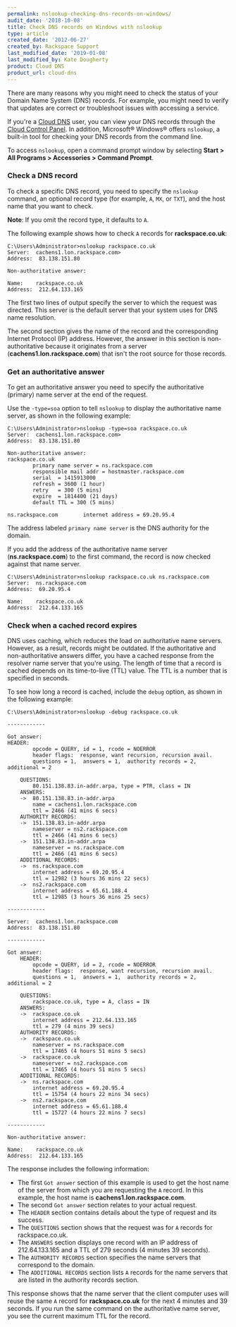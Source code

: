 ```yaml
---
permalink: nslookup-checking-dns-records-on-windows/
audit_date: '2018-10-08'
title: Check DNS records on Windows with nslookup
type: article
created_date: '2012-06-27'
created_by: Rackspace Support
last_modified_date: '2019-01-08'
last_modified_by: Kate Dougherty
product: Cloud DNS
product_url: cloud-dns
---
```


There are many reasons why you might need to check the status of your Domain
Name System (DNS) records. For example, you might need to verify that updates
are correct or troubleshoot issues with accessing a service.

If you're a [Cloud DNS](https://www.rackspace.com/cloud/dns) user, you can
view your DNS records through the [Cloud Control
Panel](https://login.rackspace.com/). In addition, Microsoft&reg; Windows&reg;
offers `nslookup`, a built-in tool for checking your DNS records from the
command line.

To access `nslookup`, open a command prompt window by selecting **Start >
All Programs > Accessories > Command Prompt**.

### Check a DNS record

To check a specific DNS record, you need to specify the `nslookup` command,
an optional record type (for example, `A`, `MX`, or `TXT`), and the host name
that you want to check.

**Note**: If you omit the record type, it defaults to `A`.

The following example shows how to check `A` records for **rackspace.co.uk**:

    C:\Users\Administrator>nslookup rackspace.co.uk
    Server:  cachens1.lon.rackspace.com>
    Address:  83.138.151.80

    Non-authoritative answer:

    Name:    rackspace.co.uk
    Address:  212.64.133.165

The first two lines of output specify the server to which the request
was directed. This server is the default server that your system uses for DNS
name resolution.

The second section gives the name of the record and the corresponding Internet
Protocol (IP) address. However, the answer in this section is
non-authoritative because it originates from a server
(**cachens1.lon.rackspace.com**) that isn't the root source for those records.

### Get an authoritative answer

To get an authoritative answer you need to specify the authoritative (primary)
name server at the end of the request.

Use the `-type=soa` option to tell `nslookup` to display the
authoritative name server, as shown in the following example:

    C:\Users\Administrator>nslookup -type=soa rackspace.co.uk
    Server:  cachens1.lon.rackspace.com>
    Address:  83.138.151.80

    Non-authoritative answer:
    rackspace.co.uk
            primary name server = ns.rackspace.com
            responsible mail addr = hostmaster.rackspace.com
            serial  = 1415913000
            refresh = 3600 (1 hour)
            retry   = 300 (5 mins)
            expire  = 1814400 (21 days)
            default TTL = 300 (5 mins)

    ns.rackspace.com        internet address = 69.20.95.4

The address labeled `primary name server` is the DNS authority for the
domain.

If you add the address of the authoritative name server
(**ns.rackspace.com**) to the first command, the record is now checked
against that name server.

    C:\Users\Administrator>nslookup rackspace.co.uk ns.rackspace.com
    Server:  ns.rackspace.com
    Address:  69.20.95.4

    Name:    rackspace.co.uk
    Address:  212.64.133.165

### Check when a cached record expires

DNS uses caching, which reduces the load on authoritative name servers.
However, as a result, records might be outdated. If the authoritative and
non-authoritative answers differ, you have a cached response from the resolver
name server that you're using. The length of time that a record is cached
depends on its time-to-live (TTL) value. The TTL is a number that is
specified in seconds.

To see how long a record is cached, include the `debug` option, as shown in
the following example:

    C:\Users\Administrator>nslookup -debug rackspace.co.uk

    ------------

    Got answer:
    HEADER:
            opcode = QUERY, id = 1, rcode = NOERROR
            header flags:  response, want recursion, recursion avail.
            questions = 1,  answers = 1,  authority records = 2,  additional = 2

        QUESTIONS:
            80.151.138.83.in-addr.arpa, type = PTR, class = IN
        ANSWERS:
        ->  80.151.138.83.in-addr.arpa
            name = cachens1.lon.rackspace.com
            ttl = 2466 (41 mins 6 secs)
        AUTHORITY RECORDS:
        ->  151.138.83.in-addr.arpa
            nameserver = ns2.rackspace.com
            ttl = 2466 (41 mins 6 secs)
        ->  151.138.83.in-addr.arpa
            nameserver = ns.rackspace.com
            ttl = 2466 (41 mins 6 secs)
        ADDITIONAL RECORDS:
        ->  ns.rackspace.com
            internet address = 69.20.95.4
            ttl = 12982 (3 hours 36 mins 22 secs)
        ->  ns2.rackspace.com
            internet address = 65.61.188.4
            ttl = 12985 (3 hours 36 mins 25 secs)

    ------------

    Server:  cachens1.lon.rackspace.com
    Address:  83.138.151.80

    ------------

    Got answer:
        HEADER:
            opcode = QUERY, id = 2, rcode = NOERROR
            header flags:  response, want recursion, recursion avail.
            questions = 1,  answers = 1,  authority records = 2,  additional = 2

        QUESTIONS:
            rackspace.co.uk, type = A, class = IN
        ANSWERS:
        ->  rackspace.co.uk
            internet address = 212.64.133.165
            ttl = 279 (4 mins 39 secs)
        AUTHORITY RECORDS:
        ->  rackspace.co.uk
            nameserver = ns.rackspace.com
            ttl = 17465 (4 hours 51 mins 5 secs)
        ->  rackspace.co.uk
            nameserver = ns2.rackspace.com
            ttl = 17465 (4 hours 51 mins 5 secs)
        ADDITIONAL RECORDS:
        ->  ns.rackspace.com
            internet address = 69.20.95.4
            ttl = 15754 (4 hours 22 mins 34 secs)
        ->  ns2.rackspace.com
            internet address = 65.61.188.4
            ttl = 15727 (4 hours 22 mins 7 secs)

    ------------

    Non-authoritative answer:

    Name:    rackspace.co.uk
    Address:  212.64.133.165

The response includes the following information:

-   The first `Got answer` section of this example is used to get the
    host name of the server from which you are requesting the `A` record.
    In this example, the host name is **cachens1.lon.rackspace.com**.
-   The second `Got answer` section relates to your actual request.
-   The `HEADER` section contains details about the type of request and
    its success.
-   The `QUESTIONS` section shows that the request was for `A` records
    for rackspace.co.uk.
-   The `ANSWERS` section displays one record with an IP address of
    212.64.133.165 and a TTL of 279 seconds (4 minutes 39 seconds).
-   The `AUTHORITY RECORDS` section specifies the name servers that
    correspond to the domain.
-   The `ADDITIONAL RECORDS` section lists `A` records for the name servers
    that are listed in the authority records section.

This response shows that the name server that the client computer uses will
reuse the same `A` record for **rackspace.co.uk** for the next 4 minutes and 39
seconds. If you run the same command on the authoritative name server, you
see the current maximum TTL for the record.
